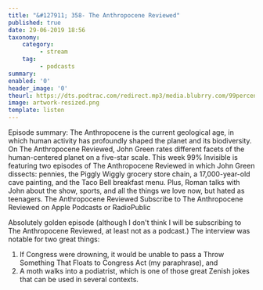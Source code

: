 ```yaml
---
title: "&#127911; 358- The Anthropocene Reviewed"
published: true
date: 29-06-2019 18:56
taxonomy:
    category:
         - stream
    tag:
         - podcasts
summary:
enabled: '0'
header_image: '0'
theurl: https://dts.podtrac.com/redirect.mp3/media.blubrry.com/99percentinvisible/dovetail.prxu.org/96/99e7a9fe-03c7-4eb8-b2e6-fbb84a97c4d6/01_358_The_Anthropocene_Reviewed_pt01.mp3
image: artwork-resized.png
template: listen
---
```

 
Episode summary: The Anthropocene is the current geological age, in which human activity has profoundly shaped the planet and its biodiversity. On The Anthropocene Reviewed, John Green rates different facets of the human-centered planet on a five-star scale. This week 99% Invisible is featuring two episodes of The Anthropocene Reviewed in which John Green dissects: pennies, the Piggly Wiggly grocery store chain, a 17,000-year-old cave painting, and the Taco Bell breakfast menu. Plus, Roman talks with John about the show, sports, and all the things we love now, but hated as teenagers. The Anthropocene Reviewed Subscribe to The Anthropocene Reviewed on Apple Podcasts or RadioPublic

Absolutely golden episode (although I don't think I will be subscribing to The Anthropocene Reviewed, at least not as a podcast.) The interview was notable for two great things:

1. If Congress were drowning, it would be unable to pass a Throw Something That Floats to Congress Act (my paraphrase), and
2. A moth walks into a podiatrist, which is one of those great Zenish jokes that can be used in several contexts.


